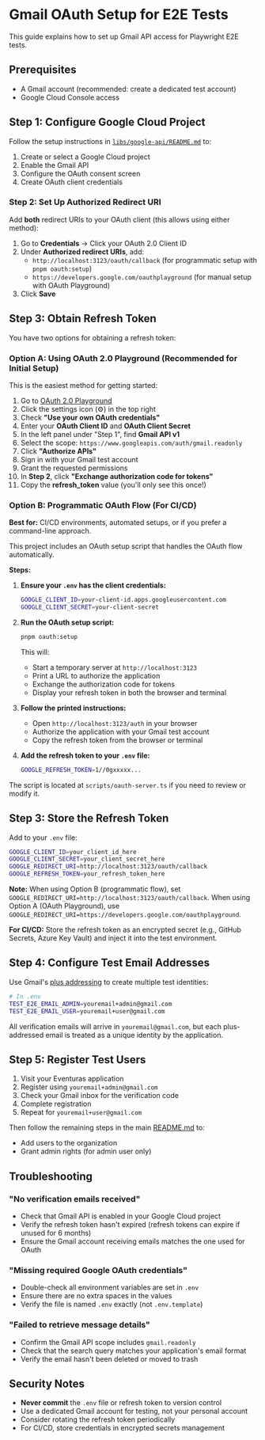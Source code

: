 # Gmail OAuth Setup for E2E Tests

This guide explains how to set up Gmail API access for Playwright E2E tests.

## Prerequisites

- A Gmail account (recommended: create a dedicated test account)
- Google Cloud Console access

## Step 1: Configure Google Cloud Project

Follow the setup instructions in [`libs/google-api/README.md`](../../libs/google-api/README.md#setting-up-gmail-oauth) to:

1. Create or select a Google Cloud project
2. Enable the Gmail API
3. Configure the OAuth consent screen
4. Create OAuth client credentials

### Step 2: Set Up Authorized Redirect URI

Add **both** redirect URIs to your OAuth client (this allows using either method):

1. Go to **Credentials** → Click your OAuth 2.0 Client ID
2. Under **Authorized redirect URIs**, add:
   - `http://localhost:3123/oauth/callback` (for programmatic setup with `pnpm oauth:setup`)
   - `https://developers.google.com/oauthplayground` (for manual setup with OAuth Playground)
3. Click **Save**

## Step 3: Obtain Refresh Token

You have two options for obtaining a refresh token:

### Option A: Using OAuth 2.0 Playground (Recommended for Initial Setup)

This is the easiest method for getting started:

1. Go to [OAuth 2.0 Playground](https://developers.google.com/oauthplayground)
2. Click the settings icon (⚙️) in the top right
3. Check **"Use your own OAuth credentials"**
4. Enter your **OAuth Client ID** and **OAuth Client Secret**
5. In the left panel under "Step 1", find **Gmail API v1**
6. Select the scope: `https://www.googleapis.com/auth/gmail.readonly`
7. Click **"Authorize APIs"**
8. Sign in with your Gmail test account
9. Grant the requested permissions
10. In **Step 2**, click **"Exchange authorization code for tokens"**
11. Copy the **refresh_token** value (you'll only see this once!)

### Option B: Programmatic OAuth Flow (For CI/CD)

**Best for:** CI/CD environments, automated setups, or if you prefer a command-line approach.

This project includes an OAuth setup script that handles the OAuth flow automatically.

**Steps:**

1. **Ensure your `.env` has the client credentials:**

   ```bash
   GOOGLE_CLIENT_ID=your-client-id.apps.googleusercontent.com
   GOOGLE_CLIENT_SECRET=your-client-secret
   ```

2. **Run the OAuth setup script:**

   ```bash
   pnpm oauth:setup
   ```

   This will:
   - Start a temporary server at `http://localhost:3123`
   - Print a URL to authorize the application
   - Exchange the authorization code for tokens
   - Display your refresh token in both the browser and terminal

3. **Follow the printed instructions:**
   - Open `http://localhost:3123/auth` in your browser
   - Authorize the application with your Gmail test account
   - Copy the refresh token from the browser or terminal

4. **Add the refresh token to your `.env` file:**

   ```bash
   GOOGLE_REFRESH_TOKEN=1//0gxxxxx...
   ```

The script is located at `scripts/oauth-server.ts` if you need to review or modify it.

## Step 3: Store the Refresh Token

Add to your `.env` file:

```bash
GOOGLE_CLIENT_ID=your_client_id_here
GOOGLE_CLIENT_SECRET=your_client_secret_here
GOOGLE_REDIRECT_URI=http://localhost:3123/oauth/callback
GOOGLE_REFRESH_TOKEN=your_refresh_token_here
```

**Note:** When using Option B (programmatic flow), set `GOOGLE_REDIRECT_URI=http://localhost:3123/oauth/callback`. When using Option A (OAuth Playground), use `GOOGLE_REDIRECT_URI=https://developers.google.com/oauthplayground`.

**For CI/CD:** Store the refresh token as an encrypted secret (e.g., GitHub Secrets, Azure Key Vault) and inject it into the test environment.

## Step 4: Configure Test Email Addresses

Use Gmail's [plus addressing](https://gmail.googleblog.com/2008/03/2-hidden-ways-to-get-more-from-your.html) to create multiple test identities:

```bash
# In .env
TEST_E2E_EMAIL_ADMIN=youremail+admin@gmail.com
TEST_E2E_EMAIL_USER=youremail+user@gmail.com
```

All verification emails will arrive in `youremail@gmail.com`, but each plus-addressed email is treated as a unique identity by the application.

## Step 5: Register Test Users

1. Visit your Eventuras application
2. Register using `youremail+admin@gmail.com`
3. Check your Gmail inbox for the verification code
4. Complete registration
5. Repeat for `youremail+user@gmail.com`

Then follow the remaining steps in the main [README.md](./README.md#test-account-setup) to:

- Add users to the organization
- Grant admin rights (for admin user only)

## Troubleshooting

### "No verification emails received"

- Check that Gmail API is enabled in your Google Cloud project
- Verify the refresh token hasn't expired (refresh tokens can expire if unused for 6 months)
- Ensure the Gmail account receiving emails matches the one used for OAuth

### "Missing required Google OAuth credentials"

- Double-check all environment variables are set in `.env`
- Ensure there are no extra spaces in the values
- Verify the file is named `.env` exactly (not `.env.template`)

### "Failed to retrieve message details"

- Confirm the Gmail API scope includes `gmail.readonly`
- Check that the search query matches your application's email format
- Verify the email hasn't been deleted or moved to trash

## Security Notes

- **Never commit** the `.env` file or refresh token to version control
- Use a dedicated Gmail account for testing, not your personal account
- Consider rotating the refresh token periodically
- For CI/CD, store credentials in encrypted secrets management
